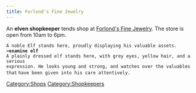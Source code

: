 ```yaml
---
title: Forlond's Fine Jewelry
---
```


An **elven shopkeeper** tends shop at [Forlond's Fine
Jewelry](Forlond's_Fine_Jewelry "wikilink"). The store is open from 10am
to 6pm.

`A noble Elf stands here, proudly displaying his valuable assets.`
`>`**`examine elf`**
`A plainly dressed elf stands here, with grey eyes, yellow hair, and a serious`
`expression. He looks young and strong, and watches over the valuables that`
`have been given into his care attentively.`

[Category:Shops](Category:Shops "wikilink")
[Category:Shopkeepers](Category:Shopkeepers "wikilink")